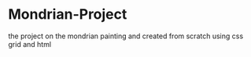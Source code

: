 # Mondrian-Project
the project on the mondrian painting and created from scratch using css grid and html
